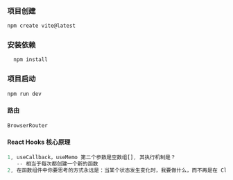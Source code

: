 ### 项目创建
```js
npm create vite@latest
```

### 安装依赖
```js
  npm install
```

### 项目启动
```js
npm run dev
```

#### 路由
```js
BrowserRouter 
```

#### React Hooks 核心原理
```js
1, useCallback，useMemo 第二个参数是空数组[], 其执行机制是？
   -- 相当于每次都创建一个新的函数
2, 在函数组件中你要思考的方式永远是：当某个状态发生变化时，我要做什么，而不再是在 Class 组件中的某个生命周期方法中我要做什么。
```